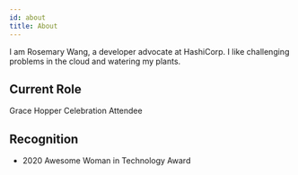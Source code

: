 ```yaml
---
id: about
title: About
---
```


I am Rosemary Wang, a developer advocate at HashiCorp.
I like challenging problems in the cloud and watering my
plants.

## Current Role

Grace Hopper Celebration Attendee

## Recognition

- 2020 Awesome Woman in Technology Award
